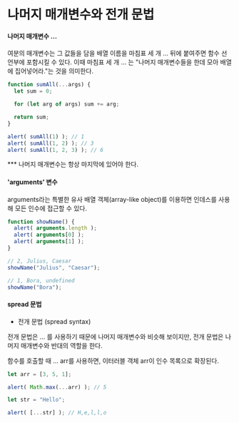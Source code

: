 # 나머지 매개변수와 전개 문법

#### 나머지 매개변수 ...

여분의 매개변수는 그 값들을 담을  배열 이름을 마침표 세 개 ... 뒤에 붙여주면 함수 선언부에 포함시킬 수 있다. 이때 마침표 세 개 ... 는 "나머지 매개변수들을 한데 모아 배열에 집어넣어라."는 것을 의미한다.

```javascript
function sumAll(...args) { 
  let sum = 0;

  for (let arg of args) sum += arg;

  return sum;
}

alert( sumAll(1) ); // 1
alert( sumAll(1, 2) ); // 3
alert( sumAll(1, 2, 3) ); // 6
```

*** 나머지 매개변수는 항상 마지막에 있어야 한다.

#### 'arguments' 변수

arguments라는 특별한 유사 배열 객체(array-like object)를 이용하면 인데스를 사용해 모든 인수에 접근할 수 있다.

```javascript
function showName() {
  alert( arguments.length );
  alert( arguments[0] );
  alert( arguments[1] );
}

// 2, Julius, Caesar
showName("Julius", "Caesar");

// 1, Bora, undefined
showName("Bora");
```

#### spread 문법

- 전개 문법 (spread syntax)

전개 문법은 ... 를 사용하기 때문에 나머지 매개변수와 비슷해 보이지만, 전개 문법은 나머지 매개변수와 반대의 역할을 한다.

함수를 호출할 때 ... arr를 사용하면, 이터러블 객체 arr이 인수 목록으로 확장된다.

```javascript
let arr = [3, 5, 1];

alert( Math.max(...arr) ); // 5 

let str = "Hello";

alert( [...str] ); // H,e,l,l,o
```



